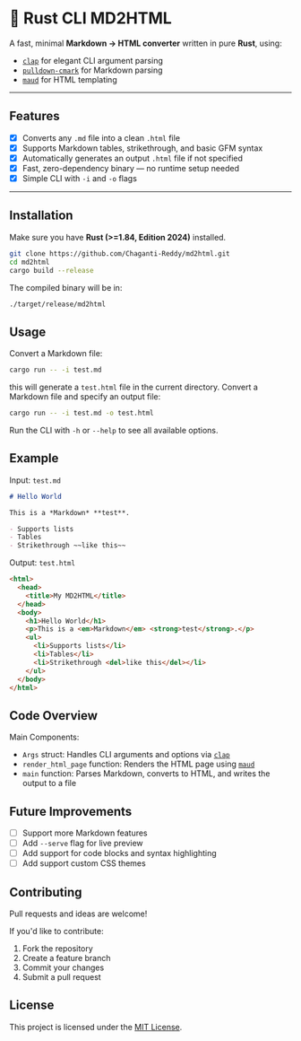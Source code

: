 # 🦀 Rust CLI MD2HTML

A fast, minimal **Markdown → HTML converter** written in pure **Rust**, using:
- [`clap`](https://crates.io/crates/clap) for elegant CLI argument parsing
- [`pulldown-cmark`](https://crates.io/crates/pulldown-cmark) for Markdown parsing
- [`maud`](https://crates.io/crates/maud) for HTML templating

---

## Features

- [x] Converts any `.md` file into a clean `.html` file  
- [x] Supports Markdown tables, strikethrough, and basic GFM syntax  
- [x] Automatically generates an output `.html` file if not specified  
- [x] Fast, zero-dependency binary — no runtime setup needed  
- [x] Simple CLI with `-i` and `-o` flags

---

## Installation

Make sure you have **Rust (>=1.84, Edition 2024)** installed.

```bash
git clone https://github.com/Chaganti-Reddy/md2html.git
cd md2html
cargo build --release
```

The compiled binary will be in:

```bash
./target/release/md2html
```

## Usage

Convert a Markdown file:

```bash
cargo run -- -i test.md
```

this will generate a `test.html` file in the current directory. Convert a Markdown file and specify an output file:

```bash
cargo run -- -i test.md -o test.html
```

Run the CLI with `-h` or `--help` to see all available options.

## Example

Input: `test.md`

```md
# Hello World

This is a *Markdown* **test**.

- Supports lists
- Tables
- Strikethrough ~~like this~~
```

Output: `test.html`

```html
<html>
  <head>
    <title>My MD2HTML</title>
  </head>
  <body>
    <h1>Hello World</h1>
    <p>This is a <em>Markdown</em> <strong>test</strong>.</p>
    <ul>
      <li>Supports lists</li>
      <li>Tables</li>
      <li>Strikethrough <del>like this</del></li>
    </ul>
  </body>
</html>
```

## Code Overview

Main Components:

- `Args` struct: Handles CLI arguments and options via [`clap`](https://crates.io/crates/clap)
- `render_html_page` function: Renders the HTML page using [`maud`](https://crates.io/crates/maud)
- `main` function: Parses Markdown, converts to HTML, and writes the output to a file

## Future Improvements

- [ ] Support more Markdown features
- [ ] Add `--serve` flag for live preview
- [ ] Add support for code blocks and syntax highlighting
- [ ] Add support custom CSS themes 

## Contributing

Pull requests and ideas are welcome!

If you'd like to contribute: 

1. Fork the repository
2. Create a feature branch
3. Commit your changes
4. Submit a pull request

## License

This project is licensed under the [MIT License](LICENSE).